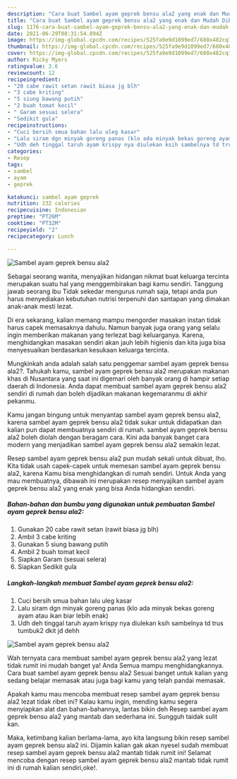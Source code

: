 ```yaml
---
description: "Cara buat Sambel ayam geprek bensu ala2 yang enak dan Mudah Dibuat"
title: "Cara buat Sambel ayam geprek bensu ala2 yang enak dan Mudah Dibuat"
slug: 1176-cara-buat-sambel-ayam-geprek-bensu-ala2-yang-enak-dan-mudah-dibuat
date: 2021-06-29T08:31:54.894Z
image: https://img-global.cpcdn.com/recipes/525fa9e9d1099ed7/680x482cq70/sambel-ayam-geprek-bensu-ala2-foto-resep-utama.jpg
thumbnail: https://img-global.cpcdn.com/recipes/525fa9e9d1099ed7/680x482cq70/sambel-ayam-geprek-bensu-ala2-foto-resep-utama.jpg
cover: https://img-global.cpcdn.com/recipes/525fa9e9d1099ed7/680x482cq70/sambel-ayam-geprek-bensu-ala2-foto-resep-utama.jpg
author: Ricky Myers
ratingvalue: 3.6
reviewcount: 12
recipeingredient:
- "20 cabe rawit setan rawit biasa jg blh"
- "3 cabe kriting"
- "5 siung bawang putih"
- "2 buah tomat kecil"
- " Garam sesuai selera"
- "Sedikit gula"
recipeinstructions:
- "Cuci bersih smua bahan lalu uleg kasar"
- "Lalu siram dgn minyak goreng panas (klo ada minyak bekas goreng ayam atau ikan biar lebih enak)"
- "Udh deh tinggal taruh ayam krispy nya diulekan ksih sambelnya td trus tumbuk2 dkit jd dehh"
categories:
- Resep
tags:
- sambel
- ayam
- geprek

katakunci: sambel ayam geprek 
nutrition: 232 calories
recipecuisine: Indonesian
preptime: "PT26M"
cooktime: "PT32M"
recipeyield: "2"
recipecategory: Lunch

---
```



![Sambel ayam geprek bensu ala2](https://img-global.cpcdn.com/recipes/525fa9e9d1099ed7/680x482cq70/sambel-ayam-geprek-bensu-ala2-foto-resep-utama.jpg)

Sebagai seorang wanita, menyajikan hidangan nikmat buat keluarga tercinta merupakan suatu hal yang menggembirakan bagi kamu sendiri. Tanggung jawab seorang ibu Tidak sekedar mengurus rumah saja, tetapi anda pun harus menyediakan kebutuhan nutrisi terpenuhi dan santapan yang dimakan anak-anak mesti lezat.

Di era  sekarang, kalian memang mampu mengorder masakan instan tidak harus capek memasaknya dahulu. Namun banyak juga orang yang selalu ingin memberikan makanan yang terlezat bagi keluarganya. Karena, menghidangkan masakan sendiri akan jauh lebih higienis dan kita juga bisa menyesuaikan berdasarkan kesukaan keluarga tercinta. 



Mungkinkah anda adalah salah satu penggemar sambel ayam geprek bensu ala2?. Tahukah kamu, sambel ayam geprek bensu ala2 merupakan makanan khas di Nusantara yang saat ini digemari oleh banyak orang di hampir setiap daerah di Indonesia. Anda dapat membuat sambel ayam geprek bensu ala2 sendiri di rumah dan boleh dijadikan makanan kegemaranmu di akhir pekanmu.

Kamu jangan bingung untuk menyantap sambel ayam geprek bensu ala2, karena sambel ayam geprek bensu ala2 tidak sukar untuk didapatkan dan kalian pun dapat membuatnya sendiri di rumah. sambel ayam geprek bensu ala2 boleh diolah dengan beragam cara. Kini ada banyak banget cara modern yang menjadikan sambel ayam geprek bensu ala2 semakin lezat.

Resep sambel ayam geprek bensu ala2 pun mudah sekali untuk dibuat, lho. Kita tidak usah capek-capek untuk memesan sambel ayam geprek bensu ala2, karena Kamu bisa menghidangkan di rumah sendiri. Untuk Anda yang mau membuatnya, dibawah ini merupakan resep menyajikan sambel ayam geprek bensu ala2 yang enak yang bisa Anda hidangkan sendiri.

<!--inarticleads1-->

##### Bahan-bahan dan bumbu yang digunakan untuk pembuatan Sambel ayam geprek bensu ala2:

1. Gunakan 20 cabe rawit setan (rawit biasa jg blh)
1. Ambil 3 cabe kriting
1. Gunakan 5 siung bawang putih
1. Ambil 2 buah tomat kecil
1. Siapkan  Garam (sesuai selera)
1. Siapkan Sedikit gula




<!--inarticleads2-->

##### Langkah-langkah membuat Sambel ayam geprek bensu ala2:

1. Cuci bersih smua bahan lalu uleg kasar
1. Lalu siram dgn minyak goreng panas (klo ada minyak bekas goreng ayam atau ikan biar lebih enak)
1. Udh deh tinggal taruh ayam krispy nya diulekan ksih sambelnya td trus tumbuk2 dkit jd dehh
<img src="https://img-global.cpcdn.com/steps/7c82cade6530baa6/160x128cq70/sambel-ayam-geprek-bensu-ala2-langkah-memasak-3-foto.jpg" alt="Sambel ayam geprek bensu ala2">



Wah ternyata cara membuat sambel ayam geprek bensu ala2 yang lezat tidak rumit ini mudah banget ya! Anda Semua mampu menghidangkannya. Cara buat sambel ayam geprek bensu ala2 Sesuai banget untuk kalian yang sedang belajar memasak atau juga bagi kamu yang telah pandai memasak.

Apakah kamu mau mencoba membuat resep sambel ayam geprek bensu ala2 lezat tidak ribet ini? Kalau kamu ingin, mending kamu segera menyiapkan alat dan bahan-bahannya, lantas bikin deh Resep sambel ayam geprek bensu ala2 yang mantab dan sederhana ini. Sungguh taidak sulit kan. 

Maka, ketimbang kalian berlama-lama, ayo kita langsung bikin resep sambel ayam geprek bensu ala2 ini. Dijamin kalian gak akan nyesel sudah membuat resep sambel ayam geprek bensu ala2 mantab tidak rumit ini! Selamat mencoba dengan resep sambel ayam geprek bensu ala2 mantab tidak rumit ini di rumah kalian sendiri,oke!.

